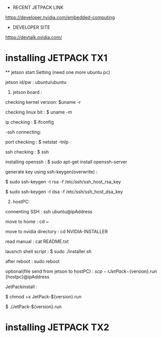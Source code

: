 * RECENT JETPACK LINK

https://developer.nvidia.com/embedded-computing

* DEVELOPER SITE

https://devtalk.nvidia.com/

# installing JETPACK TX1

** jetson start Setting (need one more ubuntu pc)

jetson id/pw : ubuntu/ubuntu

1. jetson board : 

checking kernel version: $uname -r

checking linux bit : $ uname -m

ip checking : $ ifconfig

-ssh connecting:

port checking : $ netstat -tnlp

ssh checking : $ ssh

installing openssh : $ sudo apt-get install openssh-server

generate key using ssh-keygen(overwrite) : 

$ sudo ssh-keygen -t rsa -f /etc/ssh/ssh_host_rsa_key

$ sudo ssh-keygen -t dsa -f /etc/ssh/ssh_host_dsa_key


2. hostPC:

connenting SSH : ssh ubuntu@ipAddress

move to home : cd ~

move to nvidia directory : cd NVIDIA-INSTALLER

read manual : cat README.txt

lausnch shell script : $ sudo ./installer.sh

after reboot : sudo reboot

optional(file send from jetson to hostPC) : $scp -r JetPack-${version}.run {hostpc}@ipAddress

JetPackinstall :

$ chmod +x JetPack-${version}.run

$ ./JetPack-${version}.run

# installing JETPACK TX2
